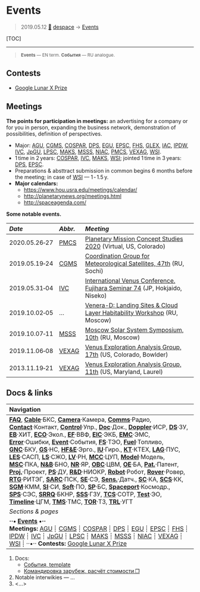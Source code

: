 # Events
> 2019.05.12 [🚀](../index/index.md) [despace](index.md) → [Events](event.md)

[TOC]

---

> <small>**Events** — EN term. **События** — RU analogue.</small>



## Contests
   - [Google Lunar X Prize](google_lunar_x_prize.md)



## Meetings
**The points for participation in meetings:** an advertising for a company or for you in person, expanding the business network, demonstration of possibilities, definition of perspectives.

   - Major: [AGU](agu.md), [CGMS](cgms.md), [COSPAR](cospar.md), [DPS](dps.md), [EGU](egu.md), [EPSC](epsc.md), [FHS](fhs.md), [GLEX](glex.ru), [IAC](iac.md), [IPDW](ipdw.md), [IVC](ivc.md), [JpGU](jpgu.md), [LPSC](lpsc.md), [MAKS](maks.md), [MSSS](msss.md), [NIAC](niac_program.md), [PMCS](pmcs.ru), [VEXAG](vexag.md), [WSI](wsi.md).
   - 1 time in 2 years: [COSPAR](cospar.md), [IVC](ivc.md), [MAKS](maks.md), [WSI](wsi.md); jointed 1 time in 3 years: [DPS](dps.md), [EPSC](epsc.md).
   - Preparations & absttract submission in common begins 6 months before the meeting; in case of [WSI](wsi.md) — 1 ‑ 1.5 y.
   - **Major calendars:**
      - <https://www.hou.usra.edu/meetings/calendar/>
      - <http://planetarynews.org/meetings.html>
      - <http://spaceagenda.com/>

**Some notable events.**

|*Date*|*Abbr.*|*Meeting*|
|:--|:--|:--|
|2020.05.26‑27|[PMCS](pmcs.md)|[Planetary Mission Concept Studies 2020](pmcs2020.md) (Virtual, US, Colorado)|
|2019.05.19‑24|[CGMS](cgms.md)|[Coordination Group for Meteorological Satellites, 47th](cgms_47.md) (RU, Sochi)|
|2019.05.31‑04|[IVC](ivc.md)|[International Venus Conference. Fujihara Seminar 74](ivc_2019.md) (JP, Hokjaido, Niseko)|
|2019.10.02‑05|…|[Venera-D: Landing Sites & Cloud Layer Habitability Workshop](vdws2019.md) (RU, Moscow)|
|2019.10.07‑11|[MSSS](msss.md)|[Moscow Solar System Symposium, 10th](msss_10.md) (RU, Moscow)|
|2019.11.06‑08|[VEXAG](vexag.md)|[Venus Exploration Analysis Group, 17th](vexag_2019.md) (US, Colorado, Bowlder)|
|2013.11.19‑21|[VEXAG](vexag.md)|[Venus Exploration Analysis Group, 11th](vexag_11.md) (US, Maryland, Laurel)|



## Docs & links
|Navigation|
|:--|
|**[FAQ](faq.md)**, **[Cable](cable.md)**·БКС, **[Camera](cam.md)**·Камера, **[Comms](comms.md)**·Радио, **[Contact](contact.md)**·Контакт, **[Control](control.md)**·Упр., **[Doc](doc.md)**·Док., **[Doppler](doppler.md)**·ИСР, **[DS](ds.md)**·ЗУ, **[EB](eb.md)**·ХИТ, **[ECO](ecology.md)**·Экол., **[EF](ef.md)**·ВВФ, **[ElC](elc.md)**·ЭКБ, **[EMC](emc.md)**·ЭМС, **[Error](error.md)**·Ошибки, **[Event](event.md)**·События, **[FS](fs.md)**·ТЭО, **[Fuel](fuel.md)**·Топливо, **[GNC](gnc.md)**·БКУ, **[GS](scs.md)**·НС, **[HF&E](hfe.md)**·Эрго., **[IU](iu.md)**·Гиро., **[KT](kt.md)**·КТЕХ, **[LAG](lag.md)**·ПУC, **[LES](les.md)**·САСП, **[LS](ls.md)**·СЖО, **[LV](lv.md)**·РН, **[MCC](mcc.md)**·ЦУП, **[Model](model.md)**·Модель, **[MSC](sc.md)**·ПКА, **[N&B](nnb.md)**·БНО, **[NR](nr.md)**·ЯР, **[OBC](obc.md)**·ЦВМ, **[OE](oe.md)**·БА, **[Pat.](патент.md)**·Патент, **[Proj.](project.md)**·Проект, **[PS](ps.md)**·ДУ, **[R&D](rnd.md)**·НИОКР, **[Robot](robotics.md)**·Робот, **[Rover](rover.md)**·Ровер, **[RTG](rtg.md)**·РИТЭГ, **[SARC](sarc.md)**·ПСК, **[SE](se.md)**·СЭ, **[Sens.](sensor.md)**·Датч., **[SC](sc.md)**·КА, **[SCS](scs.md)**·КК, **[SGM](sgm.md)**·КММ, **[SI](si.md)**·СИ, **[Soft](soft.md)**·ПО, **[SP](sp.md)**·БС, **[Spaceport](spaceport.md)**·Космодр., **[SPS](sps.md)**·СЭС, **[SRRQ](srrq.md)**·БКНР, **[SSS](sss.md)**·ГЗУ, **[TCS](tcs.md)**·СОТР, **[Test](test.md)**·ЭО, **[Timeline](timeline.md)**·ЦГМ, **[TMS](tms.md)**·ТМС, **[TOR](tor.md)**·ТЗ, **[TRL](trl.md)**·УГТ|
|*Sections & pages*|
|**··• [Events](event.md) •··**<br> **Meetings:** [AGU](agu.md) ┊ [CGMS](cgms.md) ┊ [COSPAR](cospar.md) ┊ [DPS](dps.md) ┊ [EGU](egu.md) ┊ [EPSC](epsc.md) ┊ [FHS](fhs.md) ┊ [IPDW](ipdw.md) ┊ [IVC](ivc.md) ┊ [JpGU](jpgu.md) ┊ [LPSC](lpsc.md) ┊ [MAKS](maks.md) ┊ [MSSS](msss.md) ┊ [NIAC](niac_program.md) ┊ [VEXAG](vexag.md) ┊ [WSI](wsi.md) ┊ ··•·· **Contests:** [Google Lunar X Prize](google_lunar_x_prize.md)|

   1. Docs:
      - [События, template](template_event.md)
      - [Командировка зарубеж, расчёт стоимости ❐](f/event/meeting_calc.ods)
   1. Notable interwikies — …
   1. <…>
